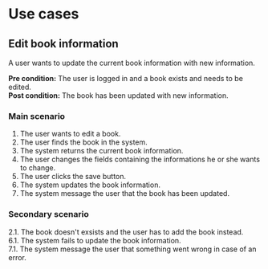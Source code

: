 # Use cases
## Edit book information
A user wants to update the current book information with new information.

__Pre condition:__ The user is logged in and a book exists and needs to be edited.<br>
__Post condition:__ The book has been updated with new information.

### Main scenario
1. The user wants to edit a book.
2. The user finds the book in the system.
3. The system returns the current book information.
4. The user changes the fields containing the informations he or she wants to change.
5. The user clicks the save button.
6. The system updates the book information.
7. The system message the user that the book has been updated.

### Secondary scenario
2.1. The book doesn't exsists and the user has to add the book instead.<br>
6.1. The system fails to update the book information.<br>
7.1. The system message the user that something went wrong in case of an error.

